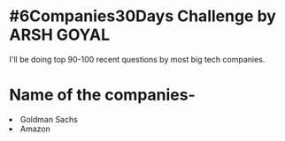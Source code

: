 # #6Companies30Days Challenge by ARSH GOYAL

I'll be doing top 90-100 recent questions by most big tech companies.

# Name of the companies-
<li>
  Goldman Sachs
</li>
<li>
  Amazon
</li>
